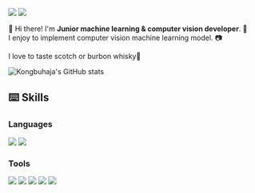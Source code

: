 <a href="https://find-knowledge.tistory.com/" target="_blank"><img src="https://img.shields.io/badge/Blog-000000?style=flat-square&logo=Tistory&logoColor=FFFFFF"/></a> <img src="https://img.shields.io/badge/pcar530@gmail.com-EF2D5E?style=flat-square&logo=Gmail&logoColor=FFFFFF"/>

👋 Hi there! I'm **Junior machine learning & computer vision developer**. 🤖  
I enjoy to implement computer vision machine learning model. 📷  

I love to taste scotch or burbon whisky🥃

![Kongbuhaja's GitHub stats](https://github-readme-stats.vercel.app/api?username=kongbuhaja&show_icons=true&theme=radical)
  
## ⌨️ Skills 
### Languages
<img src="https://img.shields.io/badge/Python-FECC00?stype=flat-square&logo=Python&logoColor=3776AB"/> <img src="https://img.shields.io/badge/C++-FF0000?stype=flat-square&logo=cplusplus&logoColor=00599C"/> 
  
### Tools
<img src="https://img.shields.io/badge/TensorFlow-40AEF0?stype=flat-square&logo=TensorFlow&logoColor=FF6F00"/> <img src="https://img.shields.io/badge/ROS-FECC00?stype=flat-square&logo=ROS&logoColor=22314E"/> <img src="https://img.shields.io/badge/Linux-4298B8?stype=flat-square&logo=Linux&logoColor=FCC624"/> <img src="https://img.shields.io/badge/Anaconda-DDE072?stype=flat-square&logo=Anaconda&logoColor=44A833"/> <img src="https://img.shields.io/badge/Docker-FF4F8B?stype=flat-square&logo=Docker&logoColor=2496ED"/> 
